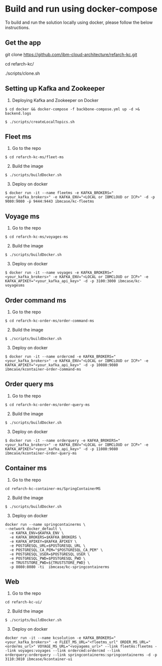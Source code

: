 # Build and run using docker-compose

To build and run the solution locally using docker, please follow the below instructions.

## Get the app

git clone https://github.com/ibm-cloud-architecture/refarch-kc.git

cd refarch-kc/

./scripts/clone.sh

## Setting up Kafka and Zookeeper

1. Deploying Kafka and Zookeeper on Docker

```
$ cd docker && docker-compose -f backbone-compose.yml up -d >& backend.logs

$ ./scripts/createLocalTopics.sh
```

## Fleet ms

1. Go to the repo

```
$ cd refarch-kc-ms/fleet-ms
```

2. Build the image

```
$ ./scripts/buildDocker.sh
```

3. Deploy on docker

```
$ docker run -it --name fleetms -e KAFKA_BROKERS="<your_kafka_brokers>" -e KAFKA_ENV="<LOCAL or IBMCLOUD or ICP>" -d -p 9080:9080 -p 9444:9443 ibmcase/kc-fleetms
```

## Voyage ms

1. Go to the repo

```
$ cd refarch-kc-ms/voyages-ms
```

2. Build the image

```
$ ./scripts/buildDocker.sh
```

3. Deploy on docker

```
$ docker run -it --name voyages -e KAFKA_BROKERS="<your_kafka_brokers>" -e KAFKA_ENV="<LOCAL or IBMCLOUD or ICP>" -e KAFKA_APIKEY="<your_kafka_api_key>" -d -p 3100:3000 ibmcase/kc-voyagesms
```

## Order command ms

1. Go to the repo

```
$ cd refarch-kc-order-ms/order-command-ms
```

2. Build the image

```
$ ./scripts/buildDocker.sh
```

3. Deploy on docker

```
$ docker run -it --name ordercmd -e KAFKA_BROKERS="<your_kafka_brokers>" -e KAFKA_ENV="<LOCAL or IBMCLOUD or ICP>" -e KAFKA_APIKEY="<your_kafka_api_key>" -d -p 10080:9080 ibmcase/kcontainer-order-command-ms
```

## Order query ms

1. Go to the repo

```
$ cd refarch-kc-order-ms/order-query-ms
```

2. Build the image

```
$ ./scripts/buildDocker.sh
```

3. Deploy on docker

```
$ docker run -it --name orderquery -e KAFKA_BROKERS="<your_kafka_brokers>" -e KAFKA_ENV="<LOCAL or IBMCLOUD or ICP>" -e KAFKA_APIKEY="<your_kafka_api_key>" -d -p 11080:9080 ibmcase/kcontainer-order-query-ms
```

## Container ms

1. Go to the repo

```
cd refarch-kc-container-ms/SpringContainerMS
```

2. Build the image

```
$ ./scripts/buildDocker.sh
```

3. Deploy on docker

```
docker run --name springcontainerms \
--network docker_default \
  -e KAFKA_ENV=$KAFKA_ENV \
  -e KAFKA_BROKERS=$KAFKA_BROKERS \
  -e KAFKA_APIKEY=$KAFKA_APIKEY \
  -e POSTGRESQL_URL=$POSTGRESQL_URL \
  -e POSTGRESQL_CA_PEM="$POSTGRESQL_CA_PEM" \
  -e POSTGRESQL_USER=$POSTGRESQL_USER \
  -e POSTGRESQL_PWD=$POSTGRESQL_PWD \
  -e TRUSTSTORE_PWD=${TRUSTSTORE_PWD} \
  -p 8080:8080 -ti  ibmcase/kc-springcontainerms
```

## Web

1. Go to the repo

```
cd refarch-kc-ui/
```

2. Build the image

```
$ ./scripts/buildDocker.sh
```

3. Deploy on docker

```
docker run -it --name kcsolution -e KAFKA_BROKERS="<your_kafka_brokers>" -e FLEET_MS_URL="<fleetms_url" ORDER_MS_URL="<orderms_url>" VOYAGE_MS_URL="<voyagems_url>" --link fleetms:fleetms --link voyages:voyages --link ordercmd:ordercmd --link orderquery:orderquery --link springcontainerms:springcontainerms -d -p 3110:3010 ibmcase/kcontainer-ui
```

